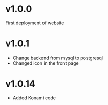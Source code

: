 # v1.0.0
First deployment of website

# v1.0.1
- Change backend from mysql to postgresql
- Changed icon in the front page

# v1.0.14
- Added Konami code
